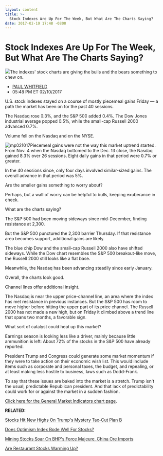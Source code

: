 ```yaml
---
layout: content
title: >-
  Stock Indexes Are Up For The Week, But What Are The Charts Saying?
date: 2017-02-10 17:48 -0800
---
```



Stock Indexes Are Up For The Week, But What Are The Charts Saying?
===================================================================


![](https://www.investors.com/wp-content/uploads/2017/02/BIGpic_mrkt_021017_shutter.jpg)The indexes' stock charts are giving the bulls and the bears something to chew on.



* [PAUL WHITFIELD](https://www.investors.com/author/whitfieldp/ "Posts by PAUL WHITFIELD")
* 05:48 PM ET 02/10/2017




U.S. stock indexes stayed on a course of mostly piecemeal gains Friday — a path the market has been on for the past 40 sessions.


The Nasdaq rose 0.3%, and the S&P 500 added 0.4%. The Dow Jones industrial average popped 0.5%, while the small-cap Russell 2000 advanced 0.7%.


Volume fell on the Nasdaq and on the NYSE.


![mp021017](https://www.investors.com/wp-content/uploads/2017/02/MP021017-176x300.png)Piecemeal gains were not the way this market uptrend started. From Nov. 4 when the Nasdaq bottomed to the Dec. 13 close, the Nasdaq gained 8.3% over 26 sessions. Eight daily gains in that period were 0.7% or greater.


In the 40 sessions since, only four days involved similar-sized gains. The overall advance in that period was 5%.


Are the smaller gains something to worry about?


Perhaps, but a wall of worry can be helpful to bulls, keeping exuberance in check.


What are the charts saying?


The S&P 500 had been moving sideways since mid-December, finding resistance at 2,300.


But the S&P 500 punctured the 2,300 barrier Thursday. If that resistance area becomes support, additional gains are likely.


The blue chip Dow and the small-cap Russell 2000 also have shifted sideways. While the Dow chart resembles the S&P 500 breakout-like move, the Russell 2000 still looks like a flat base.


Meanwhile, the Nasdaq has been advancing steadily since early January.


Overall, the charts look good.


Channel lines offer additional insight.


The Nasdaq is near the upper price-channel line, an area where the index has met resistance in previous instances. But the S&P 500 has room to move higher before hitting the upper part of its price channel. The Russell 2000 has not made a new high, but on Friday it climbed above a trend line that spans two months, a favorable sign.


What sort of catalyst could heat up this market?


Earnings season is looking less like a driver, mainly because little ammunition is left: About 72% of the stocks in the S&P 500 have already reported.


President Trump and Congress could generate some market momentum if they were to take action on their economic wish list. This would include items such as corporate and personal taxes, the budget, and repealing, or at least making less hostile to business, laws such as Dodd-Frank.


To say that these issues are baked into the market is a stretch. Trump isn't the usual, predictable Republican president. And that lack of predictability could work for or against the market in a sudden fashion.


[Click here for the General Market Indicators chart page](https://www.investors.com/wp-content/uploads/2017/02/GMI_021317.pdf).


**RELATED:**


[Stocks Hit New Highs On Trump's Mystery Tax-Cut Plan B](https://www.investors.com/politics/policy-analysis/stocks-hit-new-highs-on-trumps-mystery-tax-cut-plan-b/)


[Does Optimism Index Bode Well For Stocks?](https://www.investors.com/stock-lists/ibd-big-cap-20/does-optimism-index-bode-well-for-stocks/)


[Mining Stocks Soar On BHP's Force Majeure, China Ore Imports](https://www.investors.com/news/bhp-declares-force-majeure-at-worlds-largest-copper-mine/)


[Are Restaurant Stocks Warming Up?](https://www.investors.com/stock-lists/stock-spotlight/dominos-other-restaurant-chains-heat-up-setups-emerge/)





